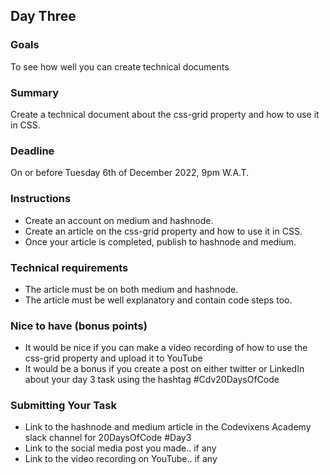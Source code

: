 ## Day Three

### Goals
To see how well you can create technical documents

### Summary
Create a technical document about the css-grid property and how to use it in CSS.

### Deadline
On or before Tuesday 6th of December 2022, 9pm W.A.T.

### Instructions
- Create an account on medium and hashnode.
- Create an article on the css-grid property and how to use it in CSS.
- Once your article is completed, publish to hashnode and medium.

### Technical requirements
- The article must be on both medium and hashnode.
- The article must be well explanatory and contain code steps too.

### Nice to have (bonus points)
- It would be nice if you can make a video recording of how to use the css-grid property and upload it to YouTube
- It would be a bonus if you create a post on either twitter or LinkedIn about your day 3 task using the hashtag #Cdv20DaysOfCode

### Submitting Your Task
- Link to the hashnode and medium article in the Codevixens Academy slack channel for 20DaysOfCode #Day3
- Link to the social media post you made.. if any
- Link to the video recording on YouTube.. if any
